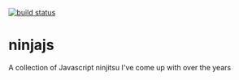 [![build status][travis-image]][travis-url]

ninjajs
=======

A collection of Javascript ninjitsu I've come up with over the years


[travis-image]: https://img.shields.io/travis/letsgetrandy/ninjajs/master.svg?style=flat-square
[travis-url]: https://travis-ci.org/letsgetrandy/ninjajs
